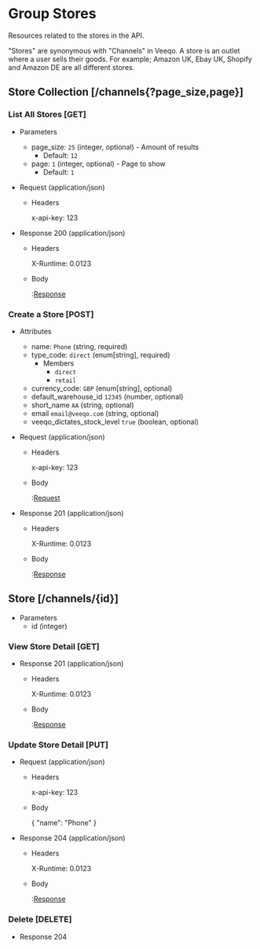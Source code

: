 # Group Stores

Resources related to the stores in the API. 

"Stores" are synonymous with "Channels" in Veeqo. A store is an outlet where a user sells their goods. For example; Amazon UK, Ebay UK, Shopify and Amazon DE are all different stores.

## Store Collection [/channels{?page_size,page}]

### List All Stores [GET]

+ Parameters
    + page_size: `25` (integer, optional) - Amount of results
        + Default: `12`
    + page: `1` (integer, optional) - Page to show
        + Default: `1`

+ Request (application/json)

    + Headers

        x-api-key: 123

+ Response 200 (application/json)

    + Headers
    
        X-Runtime: 0.0123      
    
    + Body
    
       :[Response](responses/stores/index.json)

### Create a Store [POST]

+ Attributes
    + name: `Phone` (string, required)
    + type_code: `direct` (enum[string], required)
        + Members
            + `direct`
            + `retail`
    + currency_code: `GBP` (enum[string], optional)
    + default_warehouse_id `12345` (number, optional)
    + short_name `AA` (string, optional)
    + email `email@veeqo.com` (string, optional)
    + veeqo_dictates_stock_level `true` (boolean, optional)

+ Request (application/json)

    + Headers

        x-api-key: 123
        
    + Body

        :[Request](requests/channels/create.json)

+ Response 201 (application/json)

    + Headers
    
        X-Runtime: 0.0123      
    
    + Body
    
        :[Response](responses/stores/show.json)

## Store [/channels/{id}]

+ Parameters
    + id (integer)

### View Store Detail [GET]

+ Response 201 (application/json)

    + Headers
    
        X-Runtime: 0.0123      
    
    + Body
    
        :[Response](responses/stores/show.json)

### Update Store Detail [PUT]

+ Request (application/json)

    + Headers

        x-api-key: 123
        
    + Body
    
       { "name": "Phone" }

+ Response 204 (application/json)

    + Headers
    
        X-Runtime: 0.0123      
    
    + Body
    
        :[Response](responses/stores/show.json)

### Delete [DELETE]

+ Response 204
